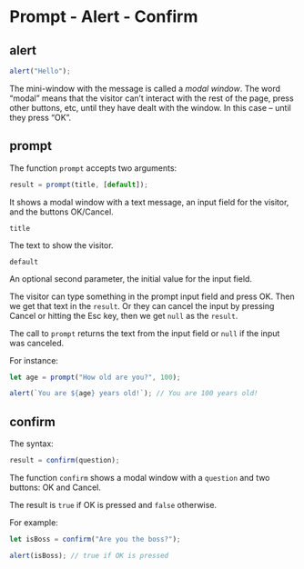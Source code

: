 # Prompt - Alert - Confirm

## alert

```javascript
alert("Hello");
```

The mini-window with the message is called a _modal window_. The word “modal” means that the visitor can’t interact with the rest of the page, press other buttons, etc, until they have dealt with the window. In this case – until they press “OK”.

## prompt

The function `prompt` accepts two arguments:

```javascript
result = prompt(title, [default]);
```

It shows a modal window with a text message, an input field for the visitor, and the buttons OK/Cancel.

`title`

The text to show the visitor.

`default`

An optional second parameter, the initial value for the input field.

The visitor can type something in the prompt input field and press OK. Then we get that text in the `result`. Or they can cancel the input by pressing Cancel or hitting the Esc key, then we get `null` as the `result`.

The call to `prompt` returns the text from the input field or `null` if the input was canceled.

For instance:

```javascript
let age = prompt("How old are you?", 100);

alert(`You are ${age} years old!`); // You are 100 years old!
```

## confirm

The syntax:

```javascript
result = confirm(question);
```

The function `confirm` shows a modal window with a `question` and two buttons: OK and Cancel.

The result is `true` if OK is pressed and `false` otherwise.

For example:

```javascript
let isBoss = confirm("Are you the boss?");

alert(isBoss); // true if OK is pressed
```
